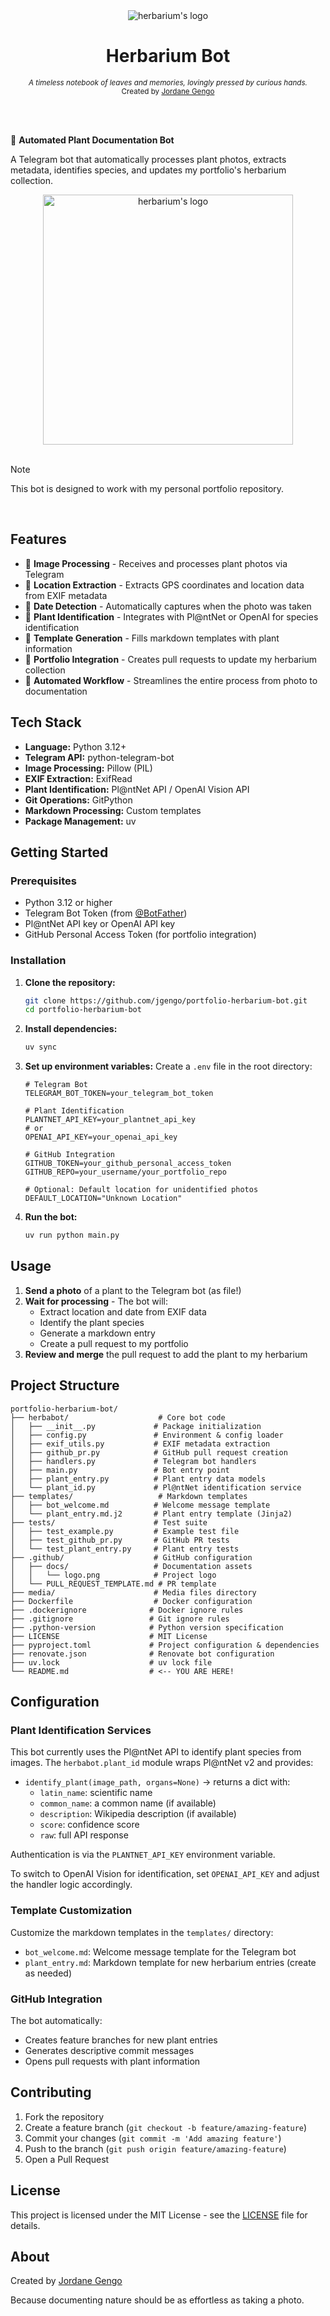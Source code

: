 <div align="center">
    <img src='.github/docs/logo.png' alt="herbarium's logo" /><br />
    <h1 align="center">Herbarium Bot</h1>
    <sub><em>A timeless notebook of leaves and memories, lovingly pressed by curious hands.</em></sub>
</div>


<div align="center">
  <sub>Created by <a href="https://github.com/jgengo">Jordane Gengo</a></sub>
</div>

<br /><br />

🌿 **Automated Plant Documentation Bot**

A Telegram bot that automatically processes plant photos, extracts metadata, identifies species, and updates my portfolio's herbarium collection.

<div align="center">
 <img src='.github/docs/screenshot.png' alt="herbarium's logo" width="400px" /><br />
</div><br />

> [!NOTE]
> This bot is designed to work with my personal portfolio repository.

<br>

## Features

* 📸 **Image Processing** - Receives and processes plant photos via Telegram
* 📍 **Location Extraction** - Extracts GPS coordinates and location data from EXIF metadata
* 📅 **Date Detection** - Automatically captures when the photo was taken
* 🌱 **Plant Identification** - Integrates with Pl@ntNet or OpenAI for species identification
* 📝 **Template Generation** - Fills markdown templates with plant information
* 🔄 **Portfolio Integration** - Creates pull requests to update my herbarium collection
* 🤖 **Automated Workflow** - Streamlines the entire process from photo to documentation

## Tech Stack

* **Language:** Python 3.12+
* **Telegram API:** python-telegram-bot
* **Image Processing:** Pillow (PIL)
* **EXIF Extraction:** ExifRead
* **Plant Identification:** Pl@ntNet API / OpenAI Vision API
* **Git Operations:** GitPython
* **Markdown Processing:** Custom templates
* **Package Management:** uv

## Getting Started

### Prerequisites

* Python 3.12 or higher
* Telegram Bot Token (from [@BotFather](https://t.me/botfather))
* Pl@ntNet API key or OpenAI API key
* GitHub Personal Access Token (for portfolio integration)

### Installation

1. **Clone the repository:**
   ```bash
   git clone https://github.com/jgengo/portfolio-herbarium-bot.git
   cd portfolio-herbarium-bot
   ```

2. **Install dependencies:**
   ```bash
   uv sync
   ```

3. **Set up environment variables:**
   Create a `.env` file in the root directory:
   ```env
   # Telegram Bot
   TELEGRAM_BOT_TOKEN=your_telegram_bot_token
   
   # Plant Identification
   PLANTNET_API_KEY=your_plantnet_api_key
   # or
   OPENAI_API_KEY=your_openai_api_key
   
   # GitHub Integration
   GITHUB_TOKEN=your_github_personal_access_token
   GITHUB_REPO=your_username/your_portfolio_repo
   
   # Optional: Default location for unidentified photos
   DEFAULT_LOCATION="Unknown Location"
   ```

4. **Run the bot:**
   ```bash
   uv run python main.py
   ```

## Usage

1. **Send a photo** of a plant to the Telegram bot (as file!)
2. **Wait for processing** - The bot will:
   - Extract location and date from EXIF data
   - Identify the plant species
   - Generate a markdown entry
   - Create a pull request to my portfolio
3. **Review and merge** the pull request to add the plant to my herbarium

## Project Structure

```
portfolio-herbarium-bot/
├── herbabot/                    # Core bot code
│   ├── __init__.py             # Package initialization
│   ├── config.py               # Environment & config loader
│   ├── exif_utils.py           # EXIF metadata extraction
│   ├── github_pr.py            # GitHub pull request creation
│   ├── handlers.py             # Telegram bot handlers
│   ├── main.py                 # Bot entry point
│   ├── plant_entry.py          # Plant entry data models
│   └── plant_id.py             # Pl@ntNet identification service
├── templates/                   # Markdown templates
│   ├── bot_welcome.md          # Welcome message template
│   └── plant_entry.md.j2       # Plant entry template (Jinja2)
├── tests/                      # Test suite
│   ├── test_example.py         # Example test file
│   ├── test_github_pr.py       # GitHub PR tests
│   └── test_plant_entry.py     # Plant entry tests
├── .github/                    # GitHub configuration
│   ├── docs/                   # Documentation assets
│   │   └── logo.png            # Project logo
│   └── PULL_REQUEST_TEMPLATE.md # PR template
├── media/                      # Media files directory
├── Dockerfile                  # Docker configuration
├── .dockerignore              # Docker ignore rules
├── .gitignore                 # Git ignore rules
├── .python-version            # Python version specification
├── LICENSE                    # MIT License
├── pyproject.toml             # Project configuration & dependencies
├── renovate.json              # Renovate bot configuration
├── uv.lock                    # uv lock file
└── README.md                  # <-- YOU ARE HERE!
```

## Configuration

### Plant Identification Services

This bot currently uses the Pl@ntNet API to identify plant species from images. The `herbabot.plant_id` module wraps Pl@ntNet v2 and provides:

- `identify_plant(image_path, organs=None)` → returns a dict with:
  - `latin_name`: scientific name
  - `common_name`: a common name (if available)
  - `description`: Wikipedia description (if available)
  - `score`: confidence score
  - `raw`: full API response

Authentication is via the `PLANTNET_API_KEY` environment variable.

To switch to OpenAI Vision for identification, set `OPENAI_API_KEY` and adjust the handler logic accordingly.

### Template Customization

Customize the markdown templates in the `templates/` directory:

- `bot_welcome.md`: Welcome message template for the Telegram bot
- `plant_entry.md`: Markdown template for new herbarium entries (create as needed)

### GitHub Integration

The bot automatically:
- Creates feature branches for new plant entries
- Generates descriptive commit messages
- Opens pull requests with plant information

## Contributing

1. Fork the repository
2. Create a feature branch (`git checkout -b feature/amazing-feature`)
3. Commit your changes (`git commit -m 'Add amazing feature'`)
4. Push to the branch (`git push origin feature/amazing-feature`)
5. Open a Pull Request

## License

This project is licensed under the MIT License - see the [LICENSE](LICENSE) file for details.

## About

Created by [Jordane Gengo](https://github.com/jgengo)

Because documenting nature should be as effortless as taking a photo.



